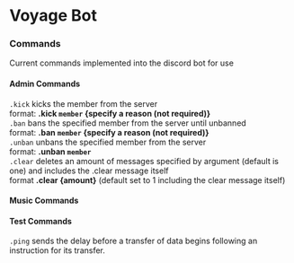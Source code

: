 # Voyage Bot

### Commands
Current commands implemented into the discord bot for use

#### Admin Commands
`.kick` kicks the member from the server <br />
        format: **.kick `member` {specify a reason (not required)}** <br />
`.ban` bans the specified member from the server until unbanned <br />
        format: **.ban `member` {specify a reason (not required)}** <br />
`.unban` unbans the specified member from the server <br />
        format: **.unban `member`** <br />
`.clear` deletes an amount of messages specified by argument (default is one) and includes the .clear message itself <br />
        format **.clear {amount}** (default set to 1 including the clear message itself) <br />


#### Music Commands


#### Test Commands
`.ping` sends the delay before a transfer of data begins following an instruction for its transfer.